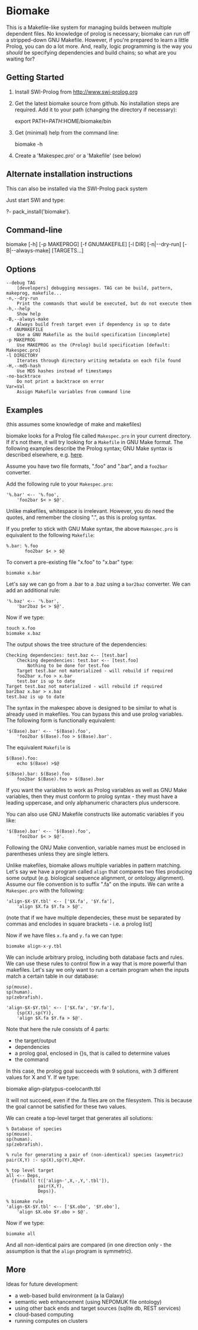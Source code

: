 Biomake
=======

This is a Makefile-like system for managing builds between multiple
dependent files. No knowledge of prolog is necessary; biomake can
run off a stripped-down GNU Makefile. However, if you're prepared to
learn a little Prolog, you can do a lot more. And, really, logic
programming is the way you _should_ be specifying dependencies and
build chains; so what are you waiting for?

Getting Started
---------------

1. Install SWI-Prolog from http://www.swi-prolog.org

2. Get the latest biomake source from github. No installation steps are
required. Add it to your path (changing the directory if necessary):

    export PATH=$PATH:$HOME/biomake/bin

3. Get (minimal) help from the command line:

    biomake -h

4. Create a 'Makespec.pro' or a 'Makefile' (see below)

Alternate installation instructions
-----------------------------------

This can also be installed via the SWI-Prolog pack system

Just start SWI and type:

   ?- pack_install('biomake').

Command-line
------------

  biomake [-h] [-p MAKEPROG] [-f GNUMAKEFILE] [-l DIR] [-n|--dry-run] [-B|--always-make] [TARGETS...]

Options
-------

```
--debug TAG
    [developers] debugging messages. TAG can be build, pattern, makeprog, makefile...
-n,--dry-run 
    Print the commands that would be executed, but do not execute them
-h,--help 
    Show help
-B,--always-make 
    Always build fresh target even if dependency is up to date
-f GNUMAKEFILE
    Use a GNU Makefile as the build specification [incomplete]
-p MAKEPROG
    Use MAKEPROG as the (Prolog) build specification [default: Makespec.pro]
-l DIRECTORY
    Iterates through directory writing metadata on each file found
-H,--md5-hash 
    Use MD5 hashes instead of timestamps
-no-backtrace 
    Do not print a backtrace on error
Var=Val 
    Assign Makefile variables from command line
```

Examples
--------

(this assumes some knowledge of make and makefiles)

biomake looks for a Prolog file called `Makespec.pro` in your
current directory. If it's not there, it will try looking for a
`Makefile` in GNU Make format. The following examples describe the
Prolog syntax; GNU Make syntax is described elsewhere,
e.g. [here](https://www.gnu.org/software/make/manual/html_node/index.html).

Assume you have two file formats, ".foo" and ".bar", and a `foo2bar`
converter.

Add the following rule to your `Makespec.pro`:

    '%.bar' <-- '%.foo',
        'foo2bar $< > $@'.

Unlike makefiles, whitespace is irrelevant. However, you
do need the quotes, and remember the closing ".",
as this is prolog syntax.

If you prefer to stick with GNU Make syntax,
the above `Makespec.pro` is equivalent to the following `Makefile`:

    %.bar: %.foo
    	   foo2bar $< > $@

To convert a pre-existing file "x.foo" to "x.bar" type:

    biomake x.bar

Let's say we can go from a .bar to a .baz using a `bar2baz`
converter. We can add an additional rule:

    '%.baz' <-- '%.bar',
        'bar2baz $< > $@'.

Now if we type:

    touch x.foo
    biomake x.baz

The output shows the tree structure of the dependencies:

    Checking dependencies: test.baz <-- [test.bar]
        Checking dependencies: test.bar <-- [test.foo]
            Nothing to be done for test.foo
        Target test.bar not materialized - will rebuild if required
        foo2bar x.foo > x.bar
        test.bar is up to date
    Target test.baz not materialized - will rebuild if required
    bar2baz x.bar > x.baz
    test.baz is up to date

The syntax in the makespec above is designed to be similar to what is
already used in makefiles. You can bypass this and use prolog
variables. The following form is functionally equivalent:

    '$(Base).bar' <-- '$(Base).foo',
        'foo2bar $(Base).foo > $(Base).bar'.

The equivalent `Makefile` is

    $(Base).foo:
    	echo $(Base) >$@

    $(Base).bar: $(Base).foo
    	foo2bar $(Base).foo > $(Base).bar

If you want the variables to work as Prolog variables as well
as GNU Make variables, then they must conform to prolog syntax -
they must have a leading uppercase, and only alphanumeric characters plus underscore.

You can also use GNU Makefile constructs like automatic variables if you like:

    '$(Base).bar' <-- '$(Base).foo',
        'foo2bar $< > $@'.

Following the GNU Make convention, variable names must be enclosed in
parentheses unless they are single letters.

Unlike makefiles, biomake allows multiple variables in pattern
matching. Let's say we have a program called `align` that compares two
files producing some output (e.g. biological sequence alignment, or
ontology alignment). Assume our file convention is to suffix ".fa" on
the inputs.  We can write a `Makespec.pro` with the following:

    'align-$X-$Y.tbl' <-- ['$X.fa', '$Y.fa'],
        'align $X.fa $Y.fa > $@'.

(note that if we have multiple dependecies, these must be separated by
commas and enclodes in square brackets - i.e. a prolog list]

Now if we have files `x.fa` and `y.fa` we can type:

    biomake align-x-y.tbl

We can include arbitrary prolog, including both database facts and
rules. We can use these rules to control flow in a way that is more
powerful than makefiles. Let's say we only want to run a certain
program when the inputs match a certain table in our database:

    sp(mouse).
    sp(human).
    sp(zebrafish).

    'align-$X-$Y.tbl' <-- ['$X.fa', '$Y.fa'],
        {sp(X),sp(Y)},
        'align $X.fa $Y.fa > $@'.

Note that here the rule consists of 4 parts:

 * the target/output
 * dependencies
 * a prolog goal, enclosed in {}s, that is called to determine values
 * the command

In this case, the prolog goal succeeds with 9 solutions, with 3
different values for X and Y. If we type:

  biomake align-platypus-coelocanth.tbl

It will not succeed, even if the .fa files are on the filesystem. This
is because the goal cannot be satisfied for these two values.

We can create a top-level target that generates all solutions:

    % Database of species
    sp(mouse).
    sp(human).
    sp(zebrafish).

    % rule for generating a pair of (non-identical) species (asymetric)
    pair(X,Y) :- sp(X),sp(Y),X@<Y.

    % top level target
    all <-- Deps, 
      {findall( t(['align-',X,-,Y,'.tbl']),
                pair(X,Y),
                Deps)}.

    % biomake rule
    'align-$X-$Y.tbl' <-- ['$X.obo', '$Y.obo'],
        'align $X.obo $Y.obo > $@'.

Now if we type:

    biomake all

And all non-identical pairs are compared (in one direction only - the
assumption is that the `align` program is symmetric).

More
----

Ideas for future development:

* a web-based build environment (a la Galaxy)
* semantic web enhancement (using NEPOMUK file ontology)
* using other back ends and target sources (sqlite db, REST services)
* cloud-based computing
* running computes on clusters
